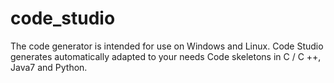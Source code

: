 # code_studio
The code generator is intended for use on Windows and Linux. Code Studio generates automatically adapted to your needs Code skeletons in C / C ++, Java7 and Python.
